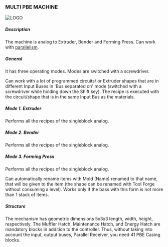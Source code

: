 ### MULTI PBE MACHINE

![LOGO](https://gtimpact.space/media/gregtech/ParBPE.png)

##### Description

The machine is analog to Extruder, Bender and Forming Press. Can work with [parallelism](/wiki/mechanics#parallelism).

##### General

It has three operating modes. Modes are switched with a screwdriver.

Can work with a lot of programmed circuits/ or Extruder shapes that are in different Input Buses in 'Bus separated on' mode (switched with a screwdriver while holding down the Shift key). The recipe is executed with the circuit/shape that is in the same Input Bus as the materials.

##### Mode 1. Extruder

Performs all the recipes of the singleblock analog.

##### Mode 2. Bender

Performs all the recipes of the singleblock analog.

##### Mode 3. Forming Press

Performs all the recipes of the singleblock analog.

Can automatically rename items with Mold (Name) renamed to that name, that will be given to the item (the shape can be renamed with Tool Forge without consuming a level). Works only if the bass with this form is not more than 1 stack of items.

##### Structure

The mechanism has geometric dimensions 5x3x3 length, width, height, respectively. The Muffler Hatch, Maintenance Hatch, and Energy Hatch are mandatory blocks in addition to the controller. Thus, without taking into account the input, output buses, Parallel Receiver, you need 41 PBE Casing blocks.
